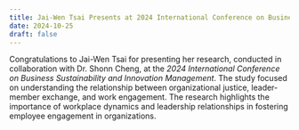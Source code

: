```yaml
---
title: Jai-Wen Tsai Presents at 2024 International Conference on Business Sustainability and Innovation Management
date: 2024-10-25
draft: false
---
```


Congratulations to Jai-Wen Tsai for presenting her research, conducted in collaboration with Dr. Shonn Cheng, at the *2024 International Conference on Business Sustainability and Innovation Management*. The study focused on understanding the relationship between organizational justice, leader-member exchange, and work engagement. The research highlights the importance of workplace dynamics and leadership relationships in fostering employee engagement in organizations.